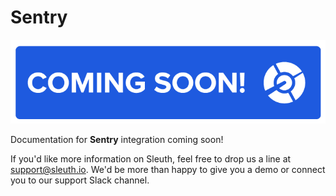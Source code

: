 # Sentry

![](../../../.gitbook/assets/coming-soon-sleuth%20%281%29.png)

Documentation for **Sentry** integration coming soon!

If you'd like more information on Sleuth, feel free to drop us a line at [support@sleuth.io](mailto:%20support@sleuth.io). We'd be more than happy to give you a demo or connect you to our support Slack channel.

